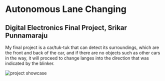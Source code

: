 # Autonomous Lane Changing
Digital Electronics Final Project, Srikar Punnamaraju
---------------------------------
My final project is a car/tuk-tuk that can detect its surroundings, which are the front and back of the car, and if there are no objects such as other cars in the way, it will proceed to change langes into the direction that was indicated by the blinker.

![project showcase](https://github.com/svpvip/Autonomous-Lane-Changing/blob/main/build-progress/prog10.jpg)
